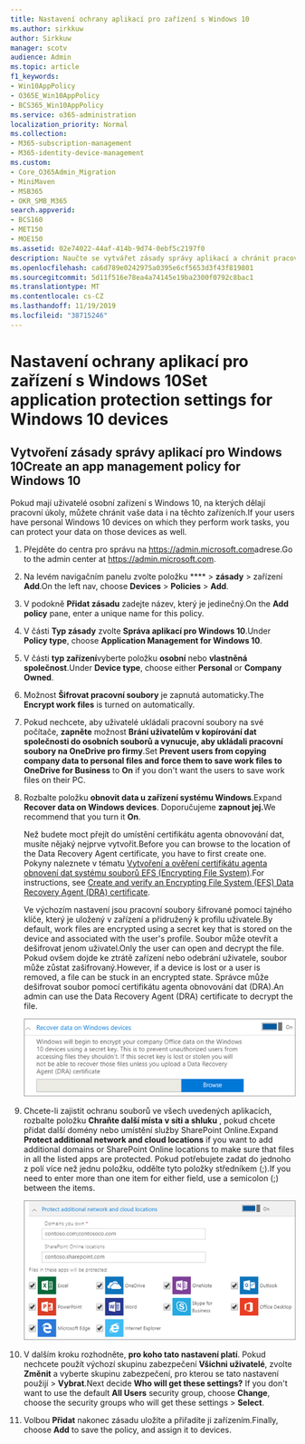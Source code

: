 ```yaml
---
title: Nastavení ochrany aplikací pro zařízení s Windows 10
ms.author: sirkkuw
author: Sirkkuw
manager: scotv
audience: Admin
ms.topic: article
f1_keywords:
- Win10AppPolicy
- O365E_Win10AppPolicy
- BCS365_Win10AppPolicy
ms.service: o365-administration
localization_priority: Normal
ms.collection:
- M365-subscription-management
- M365-identity-device-management
ms.custom:
- Core_O365Admin_Migration
- MiniMaven
- MSB365
- OKR_SMB_M365
search.appverid:
- BCS160
- MET150
- MOE150
ms.assetid: 02e74022-44af-414b-9d74-0ebf5c2197f0
description: Naučte se vytvářet zásady správy aplikací a chránit pracovní soubory na zařízeních systému Windows 10.
ms.openlocfilehash: ca6d789e0242975a0395e6cf5653d3f43f819801
ms.sourcegitcommit: 5d11f516e78ea4a74145e19ba2300f0792c8bac1
ms.translationtype: MT
ms.contentlocale: cs-CZ
ms.lasthandoff: 11/19/2019
ms.locfileid: "38715246"
---
```

# <a name="set-application-protection-settings-for-windows-10-devices"></a><span data-ttu-id="28196-103">Nastavení ochrany aplikací pro zařízení s Windows 10</span><span class="sxs-lookup"><span data-stu-id="28196-103">Set application protection settings for Windows 10 devices</span></span>

## <a name="create-an-app-management-policy-for-windows-10"></a><span data-ttu-id="28196-104">Vytvoření zásady správy aplikací pro Windows 10</span><span class="sxs-lookup"><span data-stu-id="28196-104">Create an app management policy for Windows 10</span></span>

<span data-ttu-id="28196-105">Pokud mají uživatelé osobní zařízení s Windows 10, na kterých dělají pracovní úkoly, můžete chránit vaše data i na těchto zařízeních.</span><span class="sxs-lookup"><span data-stu-id="28196-105">If your users have personal Windows 10 devices on which they perform work tasks, you can protect your data on those devices as well.</span></span>
  
1. <span data-ttu-id="28196-106">Přejděte do centra pro správu na <a href="https://go.microsoft.com/fwlink/p/?linkid=837890" target="_blank">https://admin.microsoft.com</a>adrese.</span><span class="sxs-lookup"><span data-stu-id="28196-106">Go to the admin center at <a href="https://go.microsoft.com/fwlink/p/?linkid=837890" target="_blank">https://admin.microsoft.com</a>.</span></span> 
    
2. <span data-ttu-id="28196-107">Na levém navigačním panelu zvolte položku \*\*\*\* \> **zásady** \> zařízení **Add**.</span><span class="sxs-lookup"><span data-stu-id="28196-107">On the left nav, choose **Devices** \> **Policies** \> **Add**.</span></span>

3. <span data-ttu-id="28196-108">V podokně **Přidat zásadu** zadejte název, který je jedinečný.</span><span class="sxs-lookup"><span data-stu-id="28196-108">On the **Add policy** pane, enter a unique name for this policy.</span></span> 
    
4. <span data-ttu-id="28196-109">V části **Typ zásady** zvolte **Správa aplikací pro Windows 10**.</span><span class="sxs-lookup"><span data-stu-id="28196-109">Under **Policy type**, choose **Application Management for Windows 10**.</span></span>
    
5. <span data-ttu-id="28196-110">V části **typ zařízení**vyberte položku **osobní** nebo **vlastněná společnost**.</span><span class="sxs-lookup"><span data-stu-id="28196-110">Under **Device type**, choose either **Personal** or **Company Owned**.</span></span>
    
6. <span data-ttu-id="28196-111">Možnost **Šifrovat pracovní soubory** je zapnutá automaticky.</span><span class="sxs-lookup"><span data-stu-id="28196-111">The **Encrypt work files** is turned on automatically.</span></span> 
    
7. <span data-ttu-id="28196-112">Pokud nechcete, aby uživatelé ukládali pracovní soubory na své počítače, **zapněte** možnost **Brání uživatelům v kopírování dat společnosti do osobních souborů a vynucuje, aby ukládali pracovní soubory na OneDrive pro firmy**.</span><span class="sxs-lookup"><span data-stu-id="28196-112">Set **Prevent users from copying company data to personal files and force them to save work files to OneDrive for Business** to **On** if you don't want the users to save work files on their PC.</span></span> 
    
9. <span data-ttu-id="28196-113">Rozbalte položku **obnovit data u zařízení systému Windows**.</span><span class="sxs-lookup"><span data-stu-id="28196-113">Expand **Recover data on Windows devices**.</span></span> <span data-ttu-id="28196-114">Doporučujeme **zapnout jej.**</span><span class="sxs-lookup"><span data-stu-id="28196-114">We recommend that you turn it **On**.</span></span>
    
    <span data-ttu-id="28196-115">Než budete moct přejít do umístění certifikátu agenta obnovování dat, musíte nějaký nejprve vytvořit.</span><span class="sxs-lookup"><span data-stu-id="28196-115">Before you can browse to the location of the Data Recovery Agent certificate, you have to first create one.</span></span> <span data-ttu-id="28196-116">Pokyny naleznete v tématu [Vytvoření a ověření certifikátu agenta obnovení dat systému souborů EFS (Encrypting File System)](https://go.microsoft.com/fwlink/p/?linkid=853700).</span><span class="sxs-lookup"><span data-stu-id="28196-116">For instructions, see [Create and verify an Encrypting File System (EFS) Data Recovery Agent (DRA) certificate](https://go.microsoft.com/fwlink/p/?linkid=853700).</span></span>
    
    <span data-ttu-id="28196-117">Ve výchozím nastavení jsou pracovní soubory šifrované pomocí tajného klíče, který je uložený v zařízení a přidružený k profilu uživatele.</span><span class="sxs-lookup"><span data-stu-id="28196-117">By default, work files are encrypted using a secret key that is stored on the device and associated with the user's profile.</span></span> <span data-ttu-id="28196-118">Soubor může otevřít a dešifrovat jenom uživatel.</span><span class="sxs-lookup"><span data-stu-id="28196-118">Only the user can open and decrypt the file.</span></span> <span data-ttu-id="28196-119">Pokud ovšem dojde ke ztrátě zařízení nebo odebrání uživatele, soubor může zůstat zašifrovaný.</span><span class="sxs-lookup"><span data-stu-id="28196-119">However, if a device is lost or a user is removed, a file can be stuck in an encrypted state.</span></span> <span data-ttu-id="28196-120">Správce může dešifrovat soubor pomocí certifikátu agenta obnovování dat (DRA).</span><span class="sxs-lookup"><span data-stu-id="28196-120">An admin can use the Data Recovery Agent (DRA) certificate to decrypt the file.</span></span>
    
    ![Browse to Data Recovery Agent certificate.](media/7d7d664f-b72f-4293-a3e7-d0fa7371366c.png)
  
10. <span data-ttu-id="28196-122">Chcete-li zajistit ochranu souborů ve všech uvedených aplikacích, rozbalte položku **Chraňte další místa v síti a shluku** , pokud chcete přidat další domény nebo umístění služby SharePoint Online.</span><span class="sxs-lookup"><span data-stu-id="28196-122">Expand **Protect additional network and cloud locations** if you want to add additional domains or SharePoint Online locations to make sure that files in all the listed apps are protected.</span></span> <span data-ttu-id="28196-123">Pokud potřebujete zadat do jednoho z polí více než jednu položku, oddělte tyto položky středníkem (;).</span><span class="sxs-lookup"><span data-stu-id="28196-123">If you need to enter more than one item for either field, use a semicolon (;) between the items.</span></span>
    
    ![Expand Protect additional network and cloud locations, and enter domains or SharePoint Online sites you own.](media/7afaa0c7-ba53-456d-8c61-312c45e09625.png)
  
11. <span data-ttu-id="28196-p105">V dalším kroku rozhodněte, **pro koho tato nastavení platí**. Pokud nechcete použít výchozí skupinu zabezpečení **Všichni uživatelé**, zvolte **Změnit** a vyberte skupinu zabezpečení, pro kterou se tato nastavení použijí \> **Vybrat**.</span><span class="sxs-lookup"><span data-stu-id="28196-p105">Next decide **Who will get these settings?** If you don't want to use the default **All Users** security group, choose **Change**, choose the security groups who will get these settings \> **Select**.</span></span>
    
12. <span data-ttu-id="28196-127">Volbou **Přidat** nakonec zásadu uložíte a přiřadíte ji zařízením.</span><span class="sxs-lookup"><span data-stu-id="28196-127">Finally, choose **Add** to save the policy, and assign it to devices.</span></span> 